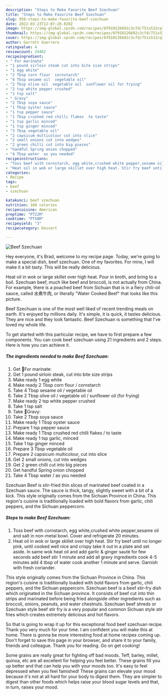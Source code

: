 ```yaml
---
description: "Steps to Make Favorite Beef Szechuan"
title: "Steps to Make Favorite Beef Szechuan"
slug: 950-steps-to-make-favorite-beef-szechuan
date: 2022-03-23T12:07:20.020Z
image: https://img-global.cpcdn.com/recipes/6f910126692c3cfd/751x532cq70/beef-szechuan-recipe-main-photo.jpg
thumbnail: https://img-global.cpcdn.com/recipes/6f910126692c3cfd/751x532cq70/beef-szechuan-recipe-main-photo.jpg
cover: https://img-global.cpcdn.com/recipes/6f910126692c3cfd/751x532cq70/beef-szechuan-recipe-main-photo.jpg
author: Garrett Guerrero
ratingvalue: 4
reviewcount: 24462
recipeingredient:
- " For marinate"
- "1 pound sirloin steak cut into bite size strips"
- "1 egg white"
- "2 Tbsp corn flour  cornstarch"
- "4 Tbsp sesame oil  vegetable oil"
- "2 Tbsp olive oil  vegetable oil  sunflower oil for frying"
- "2 tsp white pepper crushed"
- "1 tsp salt"
- " Gravy"
- "2 Tbsp soya sauce"
- "1 Tbsp oyster sauce"
- "1 tsp pepper sauce"
- "1 Tbsp crushed red chilli flakes  to taste"
- "1 tsp garlic minced"
- "1 tsp ginger minced"
- "3 Tbsp vegetable oil"
- "2 capsicum multicolour cut into slice"
- "2 small onions cut into wedges"
- "2 green chilli cut into big pieces"
- "handful Spring onion chopped"
- "4 Tbsp water  as you needed"
recipeinstructions:
- "Toss beef with cornstarch, egg white,crushed white pepper,sesame oil and salt in non-metal bowl. Cover and refrigerate 20 minutes."
- "Heat oil in wok or large skillet over high heat. Stir fry beef until no longer pink, until cooked well nice and crispy take it out in a plate and set aside. In same wok heat oil and add garlic &amp; ginger sauté for few seconds add beef stir 1 minute and add all gravy ingredients cook 4-5 minutes add 4 tbsp of water cook another 1 minute and serve. Garnish with fresh coriander."
categories:
- Recipe
tags:
- beef
- szechuan

katakunci: beef szechuan 
nutrition: 168 calories
recipecuisine: American
preptime: "PT22M"
cooktime: "PT58M"
recipeyield: "3"
recipecategory: Dessert

---
```



![Beef Szechuan](https://img-global.cpcdn.com/recipes/6f910126692c3cfd/751x532cq70/beef-szechuan-recipe-main-photo.jpg)

Hey everyone, it's Brad, welcome to my recipe page. Today, we're going to make a special dish, beef szechuan. One of my favorites. For mine, I will make it a bit tasty. This will be really delicious.

Heat oil in wok or large skillet over high heat. Pour in broth, and bring to a boil. Szechuan beef, much like beef and broccoli, is not actually from China. For example, there is a poached beef from Sichuan that is in a fiery chili-oil sauce, called 水煮牛肉, or literally &#34;Water Cooked Beef&#34; that looks like this picture.

Beef Szechuan is one of the most well liked of recent trending meals on earth. It's enjoyed by millions daily. It's simple, it is quick, it tastes delicious. They are nice and they look fantastic. Beef Szechuan is something that I've loved my whole life.


To get started with this particular recipe, we have to first prepare a few components. You can cook beef szechuan using 21 ingredients and 2 steps. Here is how you can achieve it.

<!--inarticleads1-->

##### The ingredients needed to make Beef Szechuan:

1. Get  🌻For marinate:
1. Get 1 pound sirloin steak, cut into bite size strips
1. Make ready 1 egg white
1. Make ready 2 Tbsp corn flour / cornstarch
1. Take 4 Tbsp sesame oil / vegetable oil
1. Take 2 Tbsp olive oil / vegetable oil / sunflower oil (for frying)
1. Make ready 2 tsp white pepper crushed
1. Take 1 tsp salt
1. Take  🌻Gravy:
1. Take 2 Tbsp soya sauce
1. Make ready 1 Tbsp oyster sauce
1. Prepare 1 tsp pepper sauce
1. Make ready 1 Tbsp crushed red chilli flakes / to taste
1. Make ready 1 tsp garlic, minced
1. Take 1 tsp ginger minced
1. Prepare 3 Tbsp vegetable oil
1. Prepare 2 capsicum multicolour, cut into slice
1. Get 2 small onions, cut into wedges
1. Get 2 green chilli cut into big pieces
1. Get handful Spring onion chopped
1. Take 4 Tbsp water / as you needed


Szechuan Beef is stir-fried thin slices of marinated beef coated in a Szechuan sauce. The sauce is thick, tangy, slightly sweet with a bit of a kick. This style originally comes from the Sichuan Province in China. This region&#39;s cuisine is traditionally loaded with bold flavors from garlic, chili peppers, and the Sichuan peppercorn. 

<!--inarticleads2-->

##### Steps to make Beef Szechuan:

1. Toss beef with cornstarch, egg white,crushed white pepper,sesame oil and salt in non-metal bowl. Cover and refrigerate 20 minutes.
1. Heat oil in wok or large skillet over high heat. Stir fry beef until no longer pink, until cooked well nice and crispy take it out in a plate and set aside. In same wok heat oil and add garlic &amp; ginger sauté for few seconds add beef stir 1 minute and add all gravy ingredients cook 4-5 minutes add 4 tbsp of water cook another 1 minute and serve. Garnish with fresh coriander.


This style originally comes from the Sichuan Province in China. This region&#39;s cuisine is traditionally loaded with bold flavors from garlic, chili peppers, and the Sichuan peppercorn. Szechuan beef is a beef stir-fry dish which originated in the Sichuan province. It consists of beef cut into thin strips and marinated before being fried alongside other ingredients such as broccoli, onions, peanuts, and water chestnuts. Szechuan beef shreds or Szechuan style beef stir fry is a very popular and common Sichuan style stir fries which creates extremely delicious and hot flavors. 

So that is going to wrap it up for this exceptional food beef szechuan recipe. Thank you very much for your time. I am confident you will make this at home. There is gonna be more interesting food at home recipes coming up. Don't forget to save this page in your browser, and share it to your family, friends and colleague. Thank you for reading. Go on get cooking!

Some grains are really great for fighting off bad moods. Teff, barley, millet, quinoa, etc are all excellent for helping you feel better. These grains fill you up better and that can help you with your moods too. It's easy to feel depressed when you feel famished! These grains can elevate your mood because it's not at all hard for your body to digest them. They are simpler to digest than other foods which helps raise your blood sugar levels and that, in turn, raises your mood.
